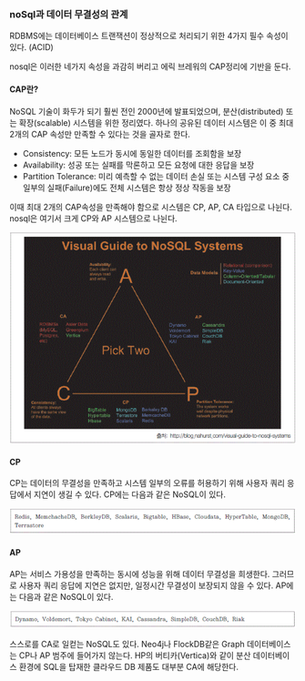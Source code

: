 ### noSql과 데이터 무결성의 관계

RDBMS에는 데이터베이스 트랜잭션이 정상적으로 처리되기 위한 4가지 필수 속성이 있다. (ACID)

nosql은 이러한 네가지 속성을 과감히 버리고 에릭 브레워의 CAP정리에 기반을 둔다.

#### CAP란?

NoSQL 기술이 화두가 되기 훨씬 전인 2000년에 발표되었으며, 분산(distributed) 또는 확장(scalable) 시스템을 위한 정리였다. 하나의 공유된 데이터 시스템은 이 중 최대 2개의 CAP 속성만 만족할 수 있다는 것을 골자로 한다.

- Consistency: 모든 노드가 동시에 동일한 데이터를 조회함을 보장
- Availability: 성공 또는 실패를 막론하고 모든 요청에 대한 응답을 보장
- Partition Tolerance: 미리 예측할 수 없는 데이터 손실 또는 시스템 구성 요소 중 일부의 실패(Failure)에도 전체 시스템은 항상 정상 작동을 보장

이때 최대 2개의 CAP속성을 만족해야 함으로 시스템은 CP, AP, CA 타입으로 나뉜다. nosql은 여기서 크게 CP와 AP 시스템으로 나뉜다.

<img src="./CA,CP,AP 분류.gif" />

#### CP

CP는 데이터의 무결성을 만족하고 시스템 일부의 오류를 허용하기 위해 사용자 쿼리 응답에서 지연이 생길 수 있다. CP에는 다음과 같은 NoSQL이 있다.

<img src="./CP분류.gif"/>

#### AP

AP는 서비스 가용성을 만족하는 동시에 성능을 위해 데이터 무결성을 희생한다. 그러므로 사용자 쿼리 응답에 지연은 없지만, 일정시간 무결성이 보장되지 않을 수 있다. AP에는 다음과 같은 NoSQL이 있다.

<img src="./AP분류.gif"/>

스스로를 CA로 일컫는 NoSQL도 있다. Neo4j나 FlockDB같은 Graph 데이터베이스는 CP나 AP 범주에 들어가지 않는다. HP의 버티카(Vertica)와 같이 분산 데이터베이스 환경에 SQL을 탑재한 클라우드 DB 제품도 대부분 CA에 해당한다.
